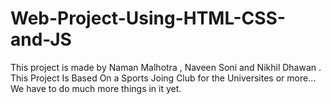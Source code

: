 # Web-Project-Using-HTML-CSS-and-JS
This project is made by Naman Malhotra , Naveen Soni and Nikhil Dhawan . This Project Is Based On a Sports Joing Club for the Universites or more... We have to do much more things in it yet.

